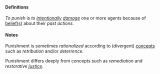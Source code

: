 #### Definitions

*To punish* is *to [intentionally](https://github.com/gcassel/Modular-Organization-Terminology/blob/master/terms/intend.md) [damage](https://github.com/gcassel/Modular-Organization-Terminology/blob/master/terms/damage.md)* one or more agents because of [belief(s)](https://github.com/gcassel/Modular-Organization-Terminology/blob/master/terms/believe.md) about their *past actions*.

#### Notes

Punishment is sometimes *rationalized* according to (divergent) [concepts](https://github.com/gcassel/Modular-Organization-Terminology/blob/master/terms/concept.md) such as *retribution* and/or *deterrence*.
 
Punishment differs deeply from concepts such as *remediation* and *restorative [justice](https://github.com/gcassel/Modular-Organizing-Terminology/blob/master/terms/just.md)*.

